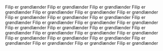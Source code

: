 Filip er grøndlænder
Filip er grøndlænder
Filip er grøndlænder
Filip er grøndlænder
Filip er grøndlænder
Filip er grøndlænder
Filip er grøndlænder
Filip er grøndlænder
Filip er grøndlænder
Filip er grøndlænder
Filip er grøndlænder
Filip er grøndlænder
Filip er grøndlænder
Filip er grøndlænder
Filip er grøndlænder
Filip er grøndlænder
Filip er grøndlænder
Filip er grøndlænder
Filip er grøndlænder
Filip er grøndlænder
Filip er grøndlænder
Filip er grøndlænder
Filip er grøndlænder
Filip er grøndlænder
Filip er grøndlænder
Filip er grøndlænder
Filip er grøndlænder
Filip er grøndlænder
